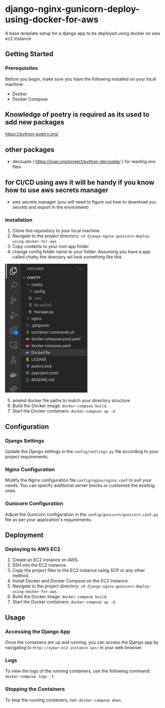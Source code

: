 # django-nginx-gunicorn-deploy-using-docker-for-aws
A base template setup for a django app to be deployed using docker on aws ec2 instance


## Getting Started

### Prerequisites
Before you begin, make sure you have the following installed on your local machine:
- Docker
- Docker Compose
## Knowledge of poetry is required as its used to add new packages
https://python-poetry.org/
## other packages
- decouple ( https://pypi.org/project/python-decouple/ ) for reading env files
## for CI/CD using aws it will be handy if you know how to use aws secrets manager
- aws secrets manager (you will need to figure out how to download you secrets and export in the enviroment)

### Installation
1. Clone this repository to your local machine.
2. Navigate to the project directory: `cd django-nginx-gunicorn-deploy-using-docker-for-aws`
3. Copy contents to your root app folder
4. change config folder name to your folder. Assuming you have a app called chatty the directory wil look something like this.

![screenshot](outer_directory.png)




5. amend docker  file paths to match your directory structure
6. Build the Docker image: `docker-compose build`.
7. Start the Docker containers: `docker-compose up -d`.

## Configuration

### Django Settings
Update the Django settings in the `config/settings.py` file according to your project requirements.

### Nginx Configuration
Modify the Nginx configuration file `config/nginx/nginx.conf` to suit your needs. You can specify additional server blocks or customize the existing ones.

### Gunicorn Configuration
Adjust the Gunicorn configuration in the `config/gunicorn/gunicorn.conf.py` file as per your application's requirements.

## Deployment

### Deploying to AWS EC2
1. Create an EC2 instance on AWS.
2. SSH into the EC2 instance.
3. Copy the project files to the EC2 instance using SCP or any other method.
4. Install Docker and Docker Compose on the EC2 instance.
5. Navigate to the project directory: `cd django-nginx-gunicorn-deploy-using-docker-for-aws`.
6. Build the Docker image: `docker-compose build`.
7. Start the Docker containers: `docker-compose up -d`.

## Usage

### Accessing the Django App
Once the containers are up and running, you can access the Django app by navigating to `http://<your-ec2-instance-ip>/` in your web browser.

### Logs
To view the logs of the running containers, use the following command: `docker-compose logs -f`.

### Stopping the Containers
To stop the running containers, run: `docker-compose down`.

